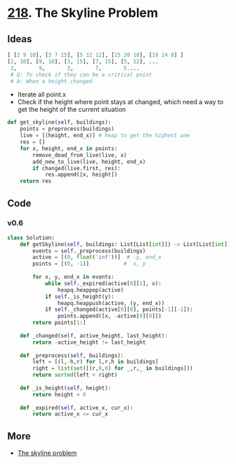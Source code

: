 # [218](https://leetcode.com/problems/the-skyline-problem/). The Skyline Problem

## Ideas

``` python 
[ [2 9 10], [3 7 15], [5 12 12], [15 20 10], [19 24 8] ] 
[2, 10], [9, 10], [3, 15], [7, 15], [5, 12], ...
 2,       9,       3,       7,       5....  
 # Q: To check if they can be a critical point
 # A: When a height changed
```

* Iterate all point.x 
* Check if the height where point stays at changed, which need a way to get the height of the current situation   

``` python 
def get_skyline(self, buildings):
	points = preprocess(buildings)
	live = [(height, end_x)] # heap to get the highest one
	res = []
	for x, height, end_x in points:
		remove_dead_from_live(live, x)
		add_new_to_live(live, height, end_x)
		if changed(live.first, res): 
			res.append([x, height])
	return res
```


## Code 

### v0.6

``` python
class Solution:
    def getSkyline(self, buildings: List[List[int]]) -> List[List[int]]:
        events = self._preprocess(buildings)
        active = [(0, float('inf'))]  # -y, end_x
        points = [(0, -1)]           #  x, y
        
        for x, y, end_x in events:
            while self._expired(active[0][1], x):
                heapq.heappop(active)
            if self._is_height(y): 
                heapq.heappush(active, (y, end_x))
            if self._changed(active[0][0], points[-1][-1]):
                points.append([x, -active[0][0]])
        return points[1:]
    
    def _changed(self, active_height, last_height):
        return -active_height != last_height
    
    def _preprocess(self, buildings):
        left = [(l,-h,r) for l,r,h in buildings]
        right = list(set([(r,0,0) for _,r,_ in buildings]))
        return sorted(left + right)
    
    def _is_height(self, height):
        return height < 0
    
    def _expired(self, active_x, cur_x):
        return active_x <= cur_x   
```

## More 

* [The skyline problem](https://briangordon.github.io/2014/08/the-skyline-problem.html)